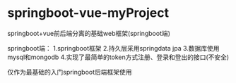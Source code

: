 # springboot-vue-myProject
springboot+vue前后端分离的基础web框架(springboot端)

springboot端：
  1.springboot框架
  2.持久层采用springdata jpa
  3.数据库使用mysql和mongodb
  4.实现了最简单的token方式注册、登录和登出的接口(不安全)

仅作为最基础的入门springboot后端框架使用
